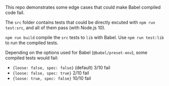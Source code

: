 This repo demonstrates some edge cases that could make Babel compiled code fail.

The `src` folder contains tests that could be directly excuted with `npm run test:src`,
and all of them pass (with Node.js 10).

`npm run build` compile the `src` tests to `lib` with Babel.
Use `npm run test:lib` to run the compiled tests.

Depending on the options used for Babel (`@babel/preset-env`), some compiled tests would fail:
- `{loose: false, spec: false}` (default) 3/10 fail
- `{loose: false, spec: true}` 2/10 fail
- `{loose: true, spec: false}` 10/10 fail
